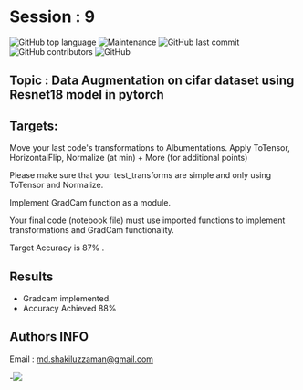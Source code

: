 # Session : 9

![GitHub top language](https://img.shields.io/github/languages/top/Shakil-1501/TSAI?label=Python)     ![Maintenance](https://img.shields.io/maintenance/yes/2020?logo=Github)          ![GitHub last commit](https://img.shields.io/github/last-commit/Shakil-1501/TSAI)   ![GitHub contributors](https://img.shields.io/github/contributors/SHAKIL-1501/TSAI) ![GitHub](https://img.shields.io/github/license/SHAKIL-1501/TSAI)

## Topic : Data Augmentation on cifar dataset using Resnet18 model in pytorch

## Targets:

Move your last code's transformations to Albumentations. Apply ToTensor, HorizontalFlip, Normalize (at min) + More (for additional points)

Please make sure that your test_transforms are simple and only using ToTensor and Normalize.

Implement GradCam function as a module.

Your final code (notebook file) must use imported functions to implement transformations and GradCam functionality.

Target Accuracy is 87% .


## Results

- Gradcam implemented.
- Accuracy Achieved 88%

 ## Authors INFO
   
   Email : md.shakiluzzaman@gmail.com
   
   -[![](https://github.com/jagatabhay/TSAI/blob/master/logo.png)](https://www.linkedin.com/in/md-shakiluzzaman-894707129/)
